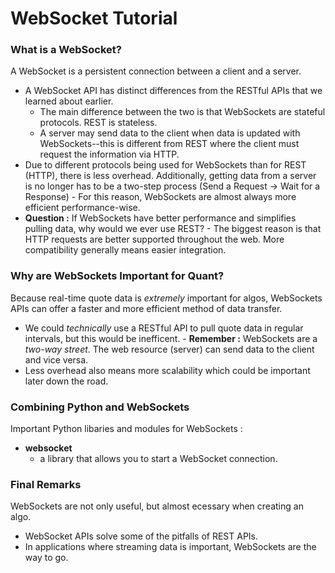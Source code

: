 # WebSocket Tutorial

### What is a WebSocket?
A WebSocket is a persistent connection between a client and a server.
-    A WebSocket API has distinct differences from the RESTful APIs that we learned about earlier. 
        -  The main difference between the two is that WebSockets are stateful protocols. REST is stateless.
        -  A server may send data to the client when data is updated with WebSockets--this is different from REST where the client must request the information via HTTP.
-   Due to different protocols being used for WebSockets than for REST (HTTP), there is less overhead. Additionally, getting data from a server is no longer has to be a two-step process (Send a Request -> Wait for a Response)
        -   For this reason, WebSockets are almost always more efficient performance-wise.
-   **Question :** If WebSockets have better performance and simplifies pulling data, why would we ever use REST?
        -   The biggest reason is that HTTP requests are better supported throughout the web. More compatibility generally means easier integration.

### Why are WebSockets Important for Quant?
Because real-time quote data is *extremely* important for algos, WebSockets APIs can offer a faster and more efficient method of data transfer.
-   We could *technically* use a RESTful API to pull quote data in regular intervals, but this would be inefficent.
        -   **Remember :** WebSockets are a *two-way street*. The web resource (server) can send data to the client and vice versa.
-   Less overhead also means more scalability which could be important later down the road.

### Combining Python and WebSockets
Important Python libaries and modules for WebSockets :
-    **websocket**
        - a library that allows you to start a WebSocket connection.



### Final Remarks
WebSockets are not only useful, but almost ecessary when creating an algo.
-   WebSocket APIs solve some of the pitfalls of REST APIs.
-   In applications where streaming data is important, WebSockets are the way to go.